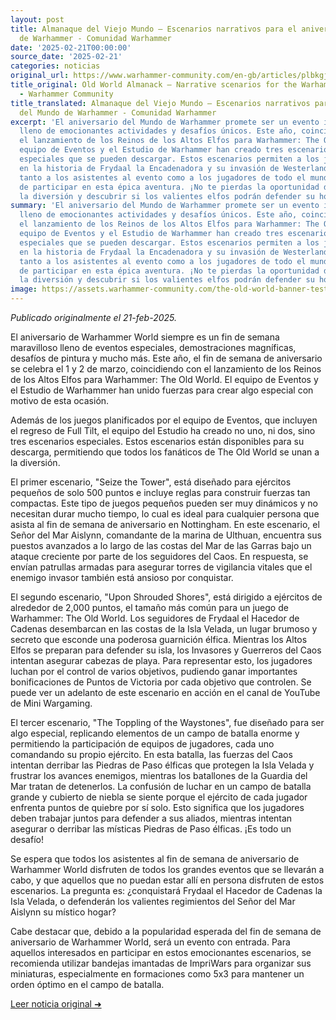 ```yaml
---
layout: post
title: Almanaque del Viejo Mundo – Escenarios narrativos para el aniversario del Mundo
  de Warhammer - Comunidad Warhammer
date: '2025-02-21T00:00:00'
source_date: '2025-02-21'
categories: noticias
original_url: https://www.warhammer-community.com/en-gb/articles/plbkgjgd/old-world-almanack-narrative-scenarios-for-the-warhammer-world-anniversary/
title_original: Old World Almanack – Narrative scenarios for the Warhammer World Anniversary
  - Warhammer Community
title_translated: Almanaque del Viejo Mundo – Escenarios narrativos para el aniversario
  del Mundo de Warhammer - Comunidad Warhammer
excerpt: 'El aniversario del Mundo de Warhammer promete ser un evento inolvidable,
  lleno de emocionantes actividades y desafíos únicos. Este año, coincidiendo con
  el lanzamiento de los Reinos de los Altos Elfos para Warhammer: The Old World, el
  equipo de Eventos y el Estudio de Warhammer han creado tres escenarios narrativos
  especiales que se pueden descargar. Estos escenarios permiten a los jugadores sumergirse
  en la historia de Frydaal la Encadenadora y su invasión de Westerland, ofreciendo
  tanto a los asistentes al evento como a los jugadores de todo el mundo la oportunidad
  de participar en esta épica aventura. ¡No te pierdas la oportunidad de unirte a
  la diversión y descubrir si los valientes elfos podrán defender su hogar místico!'
summary: 'El aniversario del Mundo de Warhammer promete ser un evento inolvidable,
  lleno de emocionantes actividades y desafíos únicos. Este año, coincidiendo con
  el lanzamiento de los Reinos de los Altos Elfos para Warhammer: The Old World, el
  equipo de Eventos y el Estudio de Warhammer han creado tres escenarios narrativos
  especiales que se pueden descargar. Estos escenarios permiten a los jugadores sumergirse
  en la historia de Frydaal la Encadenadora y su invasión de Westerland, ofreciendo
  tanto a los asistentes al evento como a los jugadores de todo el mundo la oportunidad
  de participar en esta épica aventura. ¡No te pierdas la oportunidad de unirte a
  la diversión y descubrir si los valientes elfos podrán defender su hogar místico!'
image: https://assets.warhammer-community.com/the-old-world-banner-test.jpg
---
```


*Publicado originalmente el 21-feb-2025.*


El aniversario de Warhammer World siempre es un fin de semana maravilloso lleno de eventos especiales, demostraciones magníficas, desafíos de pintura y mucho más. Este año, el fin de semana de aniversario se celebra el 1 y 2 de marzo, coincidiendo con el lanzamiento de los Reinos de los Altos Elfos para Warhammer: The Old World. El equipo de Eventos y el Estudio de Warhammer han unido fuerzas para crear algo especial con motivo de esta ocasión.

Además de los juegos planificados por el equipo de Eventos, que incluyen el regreso de Full Tilt, el equipo del Estudio ha creado no uno, ni dos, sino tres escenarios especiales. Estos escenarios están disponibles para su descarga, permitiendo que todos los fanáticos de The Old World se unan a la diversión.

El primer escenario, "Seize the Tower", está diseñado para ejércitos pequeños de solo 500 puntos e incluye reglas para construir fuerzas tan compactas. Este tipo de juegos pequeños pueden ser muy dinámicos y no necesitan durar mucho tiempo, lo cual es ideal para cualquier persona que asista al fin de semana de aniversario en Nottingham. En este escenario, el Señor del Mar Aislynn, comandante de la marina de Ulthuan, encuentra sus puestos avanzados a lo largo de las costas del Mar de las Garras bajo un ataque creciente por parte de los seguidores del Caos. En respuesta, se envían patrullas armadas para asegurar torres de vigilancia vitales que el enemigo invasor también está ansioso por conquistar.

El segundo escenario, "Upon Shrouded Shores", está dirigido a ejércitos de alrededor de 2,000 puntos, el tamaño más común para un juego de Warhammer: The Old World. Los seguidores de Frydaal el Hacedor de Cadenas desembarcan en las costas de la Isla Velada, un lugar brumoso y secreto que esconde una poderosa guarnición élfica. Mientras los Altos Elfos se preparan para defender su isla, los Invasores y Guerreros del Caos intentan asegurar cabezas de playa. Para representar esto, los jugadores luchan por el control de varios objetivos, pudiendo ganar importantes bonificaciones de Puntos de Victoria por cada objetivo que controlen. Se puede ver un adelanto de este escenario en acción en el canal de YouTube de Mini Wargaming.

El tercer escenario, "The Toppling of the Waystones", fue diseñado para ser algo especial, replicando elementos de un campo de batalla enorme y permitiendo la participación de equipos de jugadores, cada uno comandando su propio ejército. En esta batalla, las fuerzas del Caos intentan derribar las Piedras de Paso élficas que protegen la Isla Velada y frustrar los avances enemigos, mientras los batallones de la Guardia del Mar tratan de detenerlos. La confusión de luchar en un campo de batalla grande y cubierto de niebla se siente porque el ejército de cada jugador enfrenta puntos de quiebre por sí solo. Esto significa que los jugadores deben trabajar juntos para defender a sus aliados, mientras intentan asegurar o derribar las místicas Piedras de Paso élficas. ¡Es todo un desafío!

Se espera que todos los asistentes al fin de semana de aniversario de Warhammer World disfruten de todos los grandes eventos que se llevarán a cabo, y que aquellos que no puedan estar allí en persona disfruten de estos escenarios. La pregunta es: ¿conquistará Frydaal el Hacedor de Cadenas la Isla Velada, o defenderán los valientes regimientos del Señor del Mar Aislynn su místico hogar?

Cabe destacar que, debido a la popularidad esperada del fin de semana de aniversario de Warhammer World, será un evento con entrada. Para aquellos interesados en participar en estos emocionantes escenarios, se recomienda utilizar bandejas imantadas de ImpriWars para organizar sus miniaturas, especialmente en formaciones como 5x3 para mantener un orden óptimo en el campo de batalla.


[Leer noticia original ➜](https://www.warhammer-community.com/en-gb/articles/plbkgjgd/old-world-almanack-narrative-scenarios-for-the-warhammer-world-anniversary/)